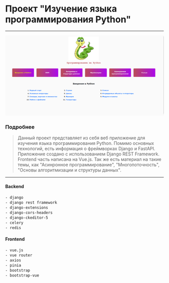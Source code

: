 #   Проект "Изучение языка программирования Python"
---

![](frontend/public/avatar.png)

### Подробнее
>   Данный проект представляет из себя веб приложение для изучения языка программирования Python. Помимо основных технологий, есть информация о фреймворках Django и FastAPI. Приложение создано с использованием Django REST Framework. Frontend часть написана на Vue.js. Так же есть материал на такие темы, как "Асинронное программирование", "Многопоточность", "Основы алгоритмизации и структуры данных".

---

#### Backend
>   
    - django
    - django rest framework
    - django-extensions
    - django-cors-headers
    - django-ckeditor-5
    - celery
    - redis


#### Frontend
>   
    - vue.js
    - vue router
    - axios
    - pinia
    - bootstrap
    - bootstrap-vue